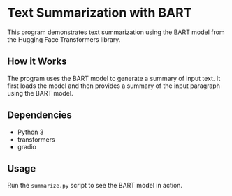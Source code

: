 # Text Summarization with BART

This program demonstrates text summarization using the BART model from the Hugging Face Transformers library.

## How it Works

The program uses the BART model to generate a summary of input text. It first loads the model and then provides a summary of the input paragraph using the BART model.

## Dependencies

- Python 3
- transformers
- gradio

## Usage

Run the `summarize.py` script to see the BART model in action.

